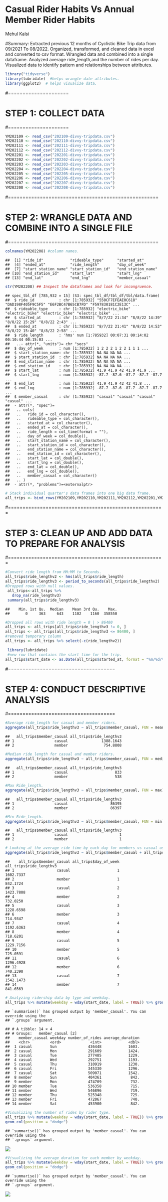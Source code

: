 Casual Rider Habits Vs Annual Member Rider Habits
================
Mehul Kalsi

\#Summary: Extracted previous 12 months of Cyclistic Bike Trip data from
09/2021 To 08/2022. Organized, transformed, and cleaned data in excel
and converted to csv format. Wrangled data and combined into a single
dataframe. Analyzed average ride_length,and the number of rides per day.
Visualized data to identify pattern and relationships between
attributes.

``` r
library("tidyverse")
library(lubridate)  #helps wrangle date attributes.
library(ggplot2)  # helps visualize data.
```

\#=====================

# STEP 1: COLLECT DATA

\#=====================

``` r
YM202109 <- read_csv("202109-divvy-tripdata.csv")
YM202110 <- read_csv("202110-divvy-tripdata.csv")
YM202111 <- read_csv("202111-divvy-tripdata.csv")
YM202112 <- read_csv("202112-divvy-tripdata.csv")
YM202201 <- read_csv("202201-divvy-tripdata.csv")
YM202202 <- read_csv("202202-divvy-tripdata.csv")
YM202203 <- read_csv("202203-divvy-tripdata.csv")
YM202204 <- read_csv("202204-divvy-tripdata.csv")
YM202205 <- read_csv("202205-divvy-tripdata.csv")
YM202206 <- read_csv("202206-divvy-tripdata.csv")
YM202207 <- read_csv("202207-divvy-tripdata.csv")
YM202208 <- read_csv("202208-divvy-tripdata.csv")
```

\#====================================================

# STEP 2: WRANGLE DATA AND COMBINE INTO A SINGLE FILE

\#====================================================

``` r
colnames(YM202208) #column names.
```

    ##  [1] "ride_id"            "rideable_type"      "started_at"        
    ##  [4] "ended_at"           "ride_length"        "day_of_week"       
    ##  [7] "start_station_name" "start_station_id"   "end_station_name"  
    ## [10] "end_station_id"     "start_lat"          "start_lng"         
    ## [13] "end_lat"            "end_lng"            "member_casual"

``` r
str(YM202208) ## Inspect the dataframes and look for incongruence.
```

    ## spec_tbl_df [785,932 × 15] (S3: spec_tbl_df/tbl_df/tbl/data.frame)
    ##  $ ride_id           : chr [1:785932] "550CF7EFEAE0C618" "DAD198F405F9C5F5" "E6F2BC47B65CB7FD" "F597830181C2E13C" ...
    ##  $ rideable_type     : chr [1:785932] "electric_bike" "electric_bike" "electric_bike" "electric_bike" ...
    ##  $ started_at        : chr [1:785932] "8/7/22 21:34" "8/8/22 14:39" "8/8/22 15:29" "8/8/22 2:43" ...
    ##  $ ended_at          : chr [1:785932] "8/7/22 21:41" "8/8/22 14:53" "8/8/22 15:40" "8/8/22 2:58" ...
    ##  $ ride_length       : 'hms' num [1:785932] 00:07:31 00:14:02 00:10:44 00:15:03 ...
    ##   ..- attr(*, "units")= chr "secs"
    ##  $ day_of_week       : num [1:785932] 1 2 2 2 1 2 2 1 1 1 ...
    ##  $ start_station_name: chr [1:785932] NA NA NA NA ...
    ##  $ start_station_id  : chr [1:785932] NA NA NA NA ...
    ##  $ end_station_name  : chr [1:785932] NA NA NA NA ...
    ##  $ end_station_id    : chr [1:785932] NA NA NA NA ...
    ##  $ start_lat         : num [1:785932] 41.9 41.9 42 41.9 41.9 ...
    ##  $ start_lng         : num [1:785932] -87.7 -87.6 -87.7 -87.7 -87.7 ...
    ##  $ end_lat           : num [1:785932] 41.9 41.9 42 42 41.8 ...
    ##  $ end_lng           : num [1:785932] -87.7 -87.6 -87.7 -87.7 -87.7 ...
    ##  $ member_casual     : chr [1:785932] "casual" "casual" "casual" "casual" ...
    ##  - attr(*, "spec")=
    ##   .. cols(
    ##   ..   ride_id = col_character(),
    ##   ..   rideable_type = col_character(),
    ##   ..   started_at = col_character(),
    ##   ..   ended_at = col_character(),
    ##   ..   ride_length = col_time(format = ""),
    ##   ..   day_of_week = col_double(),
    ##   ..   start_station_name = col_character(),
    ##   ..   start_station_id = col_character(),
    ##   ..   end_station_name = col_character(),
    ##   ..   end_station_id = col_character(),
    ##   ..   start_lat = col_double(),
    ##   ..   start_lng = col_double(),
    ##   ..   end_lat = col_double(),
    ##   ..   end_lng = col_double(),
    ##   ..   member_casual = col_character()
    ##   .. )
    ##  - attr(*, "problems")=<externalptr>

``` r
# Stack individual quarter's data frames into one big data frame.
all_trips <- bind_rows(YM202109,YM202110,YM202111,YM202112,YM202201,YM202202,YM202203,YM202204,YM202205,YM202206,YM202207,YM202208)
```

\#======================================================

# STEP 3: CLEAN UP AND ADD DATA TO PREPARE FOR ANALYSIS

\#======================================================

``` r
#Convert ride length from HH:MM to Seconds.
all_trips$ride_lengthv2 <- hms(all_trips$ride_length)
all_trips$ride_lengthv3 <- period_to_seconds(all_trips$ride_lengthv2)
#Dropped rows with null values.
 all_trips<-all_trips %>% 
   drop_na(ride_lengthv3)
 summary(all_trips$ride_lengthv3)
```

    ##    Min. 1st Qu.  Median    Mean 3rd Qu.    Max. 
    ##       0     363     643    1102    1160  358550

``` r
#Dropped all rows with ride length = 0 | > 86400
all_trips <- all_trips[all_trips$ride_lengthv3 != 0, ]
all_trips <- all_trips[all_trips$ride_lengthv3 <= 86400, ]
#removed temporary column
all_trips <- all_trips %>% select(-c(ride_lengthv2))

 library(lubridate)
 #new row that contains the start time for the trip.
all_trips$start_date <- as.Date(all_trips$started_at, format = "%m/%d/%y")
```

\#=====================================

# STEP 4: CONDUCT DESCRIPTIVE ANALYSIS

\#=====================================

``` r
#Average ride_length for casual and member riders.
aggregate(all_trips$ride_lengthv3 ~ all_trips$member_casual, FUN = mean)
```

    ##   all_trips$member_casual all_trips$ride_lengthv3
    ## 1                  casual               1388.1643
    ## 2                  member                754.8808

``` r
#Median ride_length for casual and member riders.
aggregate(all_trips$ride_lengthv3 ~ all_trips$member_casual, FUN = median)
```

    ##   all_trips$member_casual all_trips$ride_lengthv3
    ## 1                  casual                     833
    ## 2                  member                     538

``` r
#Max Ride_length.
aggregate(all_trips$ride_lengthv3 ~ all_trips$member_casual, FUN = max)
```

    ##   all_trips$member_casual all_trips$ride_lengthv3
    ## 1                  casual                   86395
    ## 2                  member                   86397

``` r
#Min Ride_length.
aggregate(all_trips$ride_lengthv3 ~ all_trips$member_casual, FUN = min)
```

    ##   all_trips$member_casual all_trips$ride_lengthv3
    ## 1                  casual                       1
    ## 2                  member                       1

``` r
# Looking at the average ride time by each day for members vs casual users.
aggregate(all_trips$ride_lengthv3 ~ all_trips$member_casual + all_trips$day_of_week, FUN = mean)
```

    ##    all_trips$member_casual all_trips$day_of_week all_trips$ride_lengthv3
    ## 1                   casual                     1               1602.7337
    ## 2                   member                     1                842.1724
    ## 3                   casual                     2               1423.7808
    ## 4                   member                     2                732.0250
    ## 5                   casual                     3               1228.6598
    ## 6                   member                     3                714.9347
    ## 7                   casual                     4               1192.6363
    ## 8                   member                     4                718.6201
    ## 9                   casual                     5               1229.7156
    ## 10                  member                     5                725.0591
    ## 11                  casual                     6               1296.4928
    ## 12                  member                     6                740.2390
    ## 13                  casual                     7               1542.1473
    ## 14                  member                     7                841.6563

``` r
# Analyzing ridership data by type and weekday.
all_trips %>% mutate(weekday = wday(start_date, label = TRUE)) %>% group_by(member_casual, weekday) %>% summarise(number_of_rides = n(),average_duration = mean(ride_lengthv3)) %>% arrange(member_casual, weekday)
```

    ## `summarise()` has grouped output by 'member_casual'. You can override using the
    ## `.groups` argument.

    ## # A tibble: 14 × 4
    ## # Groups:   member_casual [2]
    ##    member_casual weekday number_of_rides average_duration
    ##    <chr>         <ord>             <int>            <dbl>
    ##  1 casual        Sun              436448            1603.
    ##  2 casual        Mon              291609            1424.
    ##  3 casual        Tue              277485            1229.
    ##  4 casual        Wed              292751            1193.
    ##  5 casual        Thu              310919            1230.
    ##  6 casual        Fri              345330            1296.
    ##  7 casual        Sat              509071            1542.
    ##  8 member        Sun              404361             842.
    ##  9 member        Mon              474709             732.
    ## 10 member        Tue              536358             715.
    ## 11 member        Wed              546896             719.
    ## 12 member        Thu              525348             725.
    ## 13 member        Fri              472067             740.
    ## 14 member        Sat              453900             842.

``` r
#Visualizing the number of rides by rider type.
all_trips %>% mutate(weekday = wday(start_date, label = TRUE)) %>% group_by(member_casual, weekday) %>% summarise(number_of_rides = n(),average_duration = mean(ride_lengthv3)) %>% arrange(member_casual, weekday) %>% ggplot(aes(x = weekday, y = number_of_rides, fill = member_casual)) + 
geom_col(position = "dodge")
```

    ## `summarise()` has grouped output by 'member_casual'. You can override using the
    ## `.groups` argument.

![](Casual-Rider-Habits-Vs-Annual-Member-Habits_files/figure-gfm/unnamed-chunk-5-1.png)<!-- -->

``` r
#Visualizing the average duration for each member by weekday.
all_trips %>% mutate(weekday = wday(start_date, label = TRUE)) %>% group_by(member_casual, weekday) %>% summarise(number_of_rides = n(),average_duration = mean(ride_lengthv3)) %>% arrange(member_casual, weekday) %>% ggplot(aes(x = weekday, y = average_duration, fill = member_casual)) +
geom_col(position = "dodge")
```

    ## `summarise()` has grouped output by 'member_casual'. You can override using the
    ## `.groups` argument.

![](Casual-Rider-Habits-Vs-Annual-Member-Habits_files/figure-gfm/unnamed-chunk-5-2.png)<!-- -->
